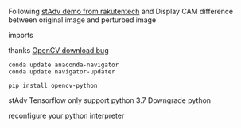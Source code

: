 Following [stAdv demo from rakutentech](https://github.com/rakutentech/stAdv/blob/master/demo/simple_mnist.ipynb)
and Display CAM difference between original image and perturbed image

imports

thanks [OpenCV download bug](https://stackoverflow.com/questions/19876079/cannot-find-module-cv2-when-using-opencv)

```commandline
conda update anaconda-navigator  
conda update navigator-updater 
```

```commandline
pip install opencv-python
```

stAdv Tensorflow only support python 3.7
Downgrade python

reconfigure your python interpreter
